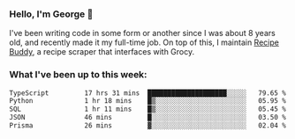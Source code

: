 ### Hello, I'm George 👋

I've been writing code in some form or another since I was about 8 years old, and recently made it my full-time job. On top of this, I maintain [Recipe Buddy](https://github.com/georgegebbett/recipe-buddy), a recipe scraper that interfaces with Grocy.  

<!--
**georgegebbett/georgegebbett** is a ✨ _special_ ✨ repository because its `README.md` (this file) appears on your GitHub profile.

Here are some ideas to get you started:

- 🔭 I’m currently working on ...
- 🌱 I’m currently learning ...
- 👯 I’m looking to collaborate on ...
- 🤔 I’m looking for help with ...
- 💬 Ask me about ...
- 📫 How to reach me: ...
- 😄 Pronouns: ...
- ⚡ Fun fact: ...
-->

### What I've been up to this week:
<!--START_SECTION:waka-->

```txt
TypeScript         17 hrs 31 mins  ████████████████████░░░░░   79.65 %
Python             1 hr 18 mins    █▒░░░░░░░░░░░░░░░░░░░░░░░   05.95 %
SQL                1 hr 11 mins    █▒░░░░░░░░░░░░░░░░░░░░░░░   05.45 %
JSON               46 mins         █░░░░░░░░░░░░░░░░░░░░░░░░   03.50 %
Prisma             26 mins         ▓░░░░░░░░░░░░░░░░░░░░░░░░   02.04 %
```

<!--END_SECTION:waka-->
